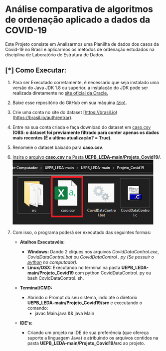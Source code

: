 # Análise comparativa de algoritmos de ordenação aplicado a dados da COVID-19

Este Projeto consiste em Analisarmos uma Planilha de dados dos casos da Covid-19 no Brasil e aplicarmos os métodos de ordenação estudados na disciplina de Laboratório de Estrutura de Dados. 


## [*] Como Executar:

1. Para ser Executado corretamente, é necessario que seja instalado uma versão do Java JDK 1.8 ou superior.
 a instalação do JDK pode ser realizada diretamente no [site oficial da Oracle.](https://www.oracle.com/br/java/technologies/javase/javase-jdk8-downloads.html)
 
2. Baixe esse repositório do GitHub em sua máquina [(zip)](https://github.com/allen080/UEPB_LEDA/archive/refs/heads/main.zip).
3. Crie uma conta no site do dataset [https://brasil.io)(https://brasil.io/auth/entrar).
4. Entre na sua conta criada e faça download do dataset em [caso.csv](https://brasil.io/dataset/covid19/caso/?is_last=True&format=csv) **(OBS: o dataset foi previamente filtrado para conter apenas os dados mais recentes (É a ultima atualização? = True).**
5. Renomeie o dataset baixado para **caso.csv**. 
6. Insira o arquivo **caso.csv** na Pasta **UEPB_LEDA-main/Projeto_Covid19/**.
	![Alt text](img/csv.png "Title")
9. Com isso, o programa poderá ser executado das seguintes formas:

	- **Atalhos Executavéis:**
		- **Windows:** Dando 2 cliques nos arquivos *CovidDataControl.exe*, *CovidDataControl.bat* ou *CovidDataControl . py (Se possuir o [python](https://www.python.org/downloads) no computador).*
		-  **Linux/OSX:** Executando no terminal na pasta **UEPB_LEDA-main/Projeto_Covid19** com python CovidDataControl. py ou bash CovidDataControl. sh.

	- **Terminal/CMD:**
		- Abrindo o Prompt do seu sistema, indo até o diretorio **UEPB_LEDA-main/Projeto_Covid19/src** e executando o comando: 
			- javac Main.java && java Main
	- **IDE's:**
		- Criando um projeto na IDE de sua preferência (que ofereça suporte a linguagem Java) e atribuindo os arquivos contidos na pasta **UEPB_LEDA-main/Projeto_Covid19/src** ao projeto.
